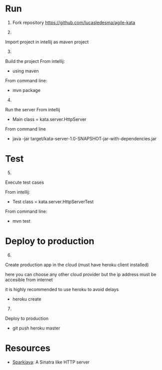 # Run

1) Fork repository
https://github.com/lucasledesma/agile-kata

2)
Import project in intellij as maven project

3)
Build the project
From intellij:
- using maven

From command line:
- mvn package

4)
Run the server
From intellij
- Main class = kata.server.HttpServer

From command line
- java -jar target/kata-server-1.0-SNAPSHOT-jar-with-dependencies.jar

# Test

5)
Execute test cases

From intellij:
- Test class = kata.server.HttpServerTest

From command line:
- mvn test

# Deploy to production

6)
Create production app in the cloud (must have heroku client installed)

here you can choose any other cloud provider but the ip address must be accesible from internet

it is highly recommended to use heroku to avoid delays

- heroku create

7)
Deploy to production
- git push heroku master

# Resources

* [Sparkjava](http://sparkjava.com/documentation.html): A Sinatra like HTTP server
